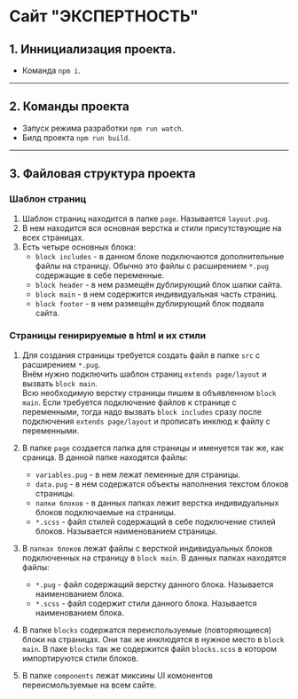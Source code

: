 # Сайт "ЭКСПЕРТНОСТЬ"

## 1. Иннициализация проекта.
- Команда `npm i`.
***

## 2. Команды проекта
- Запуск режима разработки `npm run watch`.  
- Билд проекта `npm run build`.
***

## 3. Файловая структура проекта

### Шаблон страниц
1. Шаблон страниц находится в папке `page`. Называется `layout.pug`.
2. В нем находится вся основная верстка и стили присутствующие на всех страницах.
3. Есть четыре основных блока:
   - `block includes` - в данном блоке подключаются дополнительные файлы на страницу. Обычно это файлы с расширением `*.pug` содержащие в себе переменные.
   - `block header` - в нем размещён дублирующий блок шапки сайта.
   - `block main` - в нем содержится индивидуальная часть страниц.
   - `block footer` - в нем размещён дублирующий блок подвала сайта.

### Страницы генирируемые в html и их стили
1. Для создания страницы требуется создать файл в папке `src` с расширением `*.pug`.  
Внём нужно подключить шаблон страниц `extends page/layout` и вызвать `block main`.  
Всю необходимую верстку страницы пишем в объявленном `block main`. Если требуется подключение файлов к странице с переменными, тогда надо вызвать `block includes` сразу после подключения `extends page/layout` и прописать инклюд к файлу с переменными.

2. В папке `page` создается папка для страницы и именуется так же, как сраница. В данной папке находятся файлы:
   - `variables.pug` - в нем лежат пеменные для страницы.
   - `data.pug` - в нем содержатся объекты наполнения текстом блоков страницы.
   - `папки блоков` - в данных папках лежит верстка индивидуальных блоков подключаемые на страницы.
   - `*.scss` - файл стилей содержащий в себе подключение стилей блоков. Называется наименованием страницы.
    
3. В `папках блоков` лежат файлы с версткой индивидуальных блоков подключенных на страницу в `block main`. В данных папках находятся файлы:
   - `*.pug` - файл содержащий верстку данного блока. Называется наименованием блока.
   - `*.scss` - файл содержит стили данного блока. Называется наименованием блока.

4. В папке `blocks` содержатся переиспользуемые (повторяющиеся) блоки на страницах. Они так же инклюдятся в нужное место в `block main`. В паке `blocks` так же содержится файл `blocks.scss` в котором импортируются стили блоков.

5. В папке `components` лежат миксины UI комонентов переисмользуемые на всем сайте.

